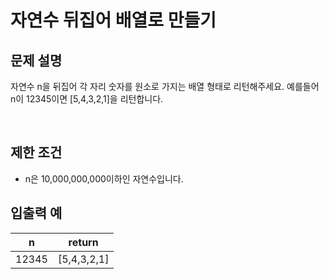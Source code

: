 # 자연수 뒤집어 배열로 만들기

## 문제 설명

자연수 n을 뒤집어 각 자리 숫자를 원소로 가지는 배열 형태로 리턴해주세요. 예를들어 n이 12345이면 [5,4,3,2,1]을 리턴합니다.

</br>

## 제한 조건

- n은 10,000,000,000이하인 자연수입니다.

## 입출력 예

| n     | return      |
| ----- | ----------- |
| 12345 | [5,4,3,2,1] |
